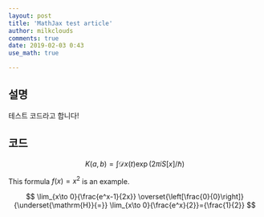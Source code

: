 ```yaml
---
layout: post
title: 'MathJax test article'
author: milkclouds
comments: true
date: 2019-02-03 0:43
use_math: true

---
```



## 설명

테스트 코드라고 합니다!

## 코드

$$
K(a,b) = \int \mathcal{D}x(t) \exp(2\pi i S[x]/\hbar)
$$

This formula $f(x) = x^2$ is an example.


$$
\lim_{x\to 0}{\frac{e^x-1}{2x}}
\overset{\left[\frac{0}{0}\right]}{\underset{\mathrm{H}}{=}}
\lim_{x\to 0}{\frac{e^x}{2}}={\frac{1}{2}}
$$